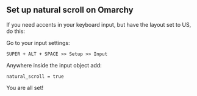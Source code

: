 ## Set up natural scroll on Omarchy

If you need accents in your keyboard input, but have the layout set to US, do this:

Go to your input settings:

`SUPER + ALT + SPACE >> Setup >> Input`

Anywhere inside the input object add:

```
natural_scroll = true 
```

You are all set!